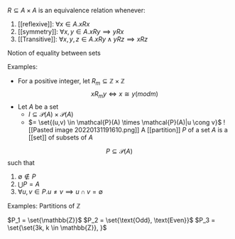 $R \subseteq A \times A$ is an equivalence relation whenever:

1. [[reflexive]]: $\forall x \in A. x R x$
2. [[symmetry]]: $\forall x, y \in A. x R y \implies y R x$
3. [[Transitive]]: $\forall x, y, z \in A. xRy \land yRz \implies xRz$

Notion of equality between sets

Examples:

- For a positive integer, let $R_m \subseteq \mathbb{Z} \times \mathbb{Z}$
$$x R_m y \iff x \cong y (mod m)$$
- Let $A$ be a set
	- $I \subseteq \mathcal{P}(A) \times \mathcal{P}(A)$
	- $= \set{(u,v) \in \mathcal{P}(A) \times \mathcal{P}(A)|u \cong v}$
![[Pasted image 20220131191610.png]]
A [[partition]] $P$ of a set $A$ is a [[set]] of subsets of $A$

$$P \subseteq \mathcal{P}(A)$$
such that

1. $\emptyset \notin P$
2. $\bigcup P = A$
3. $\forall u, v \in P. u \neq v \implies u \cap v = \emptyset$

Examples: Partitions of $\mathbb{Z}$

$P_1 = \set{\mathbb{Z}}$
$P_2 = \set{\text{Odd}, \text{Even}}$
$P_3 = \set{\set{3k, k \in \mathbb{Z}}, }$

